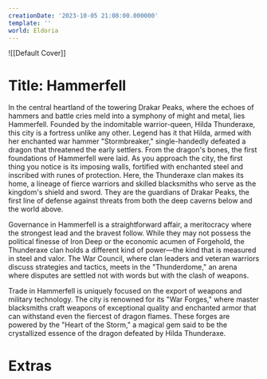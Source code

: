 ```yaml
---
creationDate: '2023-10-05 21:08:00.000000'
template: ''
world: Eldoria
---
```

![[Default Cover]]

# Title: Hammerfell

In the central heartland of the towering Drakar Peaks, where the echoes of hammers and battle cries meld into a symphony of might and metal, lies Hammerfell. Founded by the indomitable warrior-queen, Hilda Thunderaxe, this city is a fortress unlike any other. Legend has it that Hilda, armed with her enchanted war hammer "Stormbreaker," single-handedly defeated a dragon that threatened the early settlers. From the dragon's bones, the first foundations of Hammerfell were laid.
As you approach the city, the first thing you notice is its imposing walls, fortified with enchanted steel and inscribed with runes of protection. Here, the Thunderaxe clan makes its home, a lineage of fierce warriors and skilled blacksmiths who serve as the kingdom's shield and sword. They are the guardians of Drakar Peaks, the first line of defense against threats from both the deep caverns below and the world above.

Governance in Hammerfell is a straightforward affair, a meritocracy where the strongest lead and the bravest follow. While they may not possess the political finesse of Iron Deep or the economic acumen of Forgehold, the Thunderaxe clan holds a different kind of power—the kind that is measured in steel and valor. The War Council, where clan leaders and veteran warriors discuss strategies and tactics, meets in the "Thunderdome," an arena where disputes are settled not with words but with the clash of weapons.

Trade in Hammerfell is uniquely focused on the export of weapons and military technology. The city is renowned for its "War Forges," where master blacksmiths craft weapons of exceptional quality and enchanted armor that can withstand even the fiercest of dragon flames. These forges are powered by the "Heart of the Storm," a magical gem said to be the crystallized essence of the dragon defeated by Hilda Thunderaxe.

# Extras

